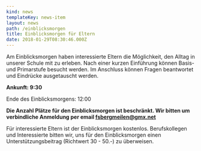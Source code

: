 ```yaml
---
kind: news
templateKey: news-item
layout: news
path: /einblicksmorgen
title: Einblicksmorgen für Eltern
date: 2018-01-29T08:30:46.000Z
---
```

Am Einblicksmorgen haben interessierte Eltern die Möglichkeit, den Alltag in unserer Schule mit zu erleben. Nach einer kurzen Einführung können Basis- und Primarstufe besucht werden. Im Anschluss können Fragen beantwortet und Eindrücke ausgetauscht werden.

**Ankunft: 9:30**

Ende des Einblicksmorgens: 12:00

**Die Anzahl Plätze für den Einblicksmorgen ist beschränkt. Wir bitten um verbindliche Anmeldung per email fsbergmeilen@gmx.net**

Für interessierte Eltern ist der Einblicksmorgen kostenlos. Berufskollegen und Interessierte bitten wir, uns für den Einblicksmorgen einen Unterstützungsbeitrag (Richtwert 30 - 50.-) zu überweisen.
